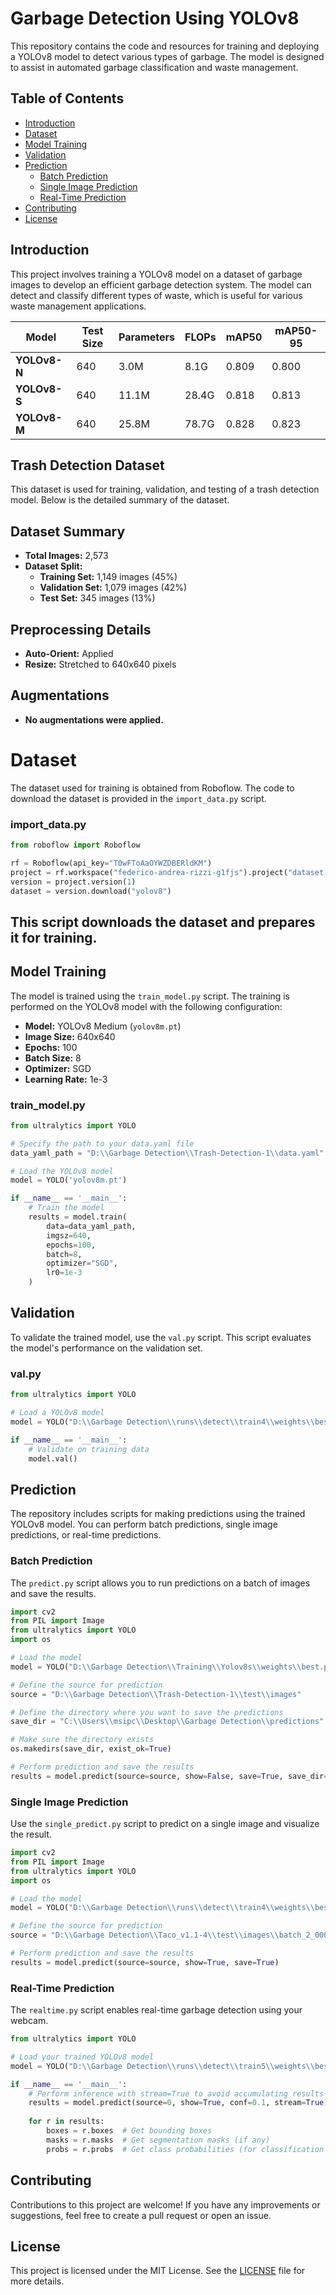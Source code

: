 # Garbage Detection Using YOLOv8

This repository contains the code and resources for training and deploying a YOLOv8 model to detect various types of garbage. The model is designed to assist in automated garbage classification and waste management.

## Table of Contents

- [Introduction](#introduction)
- [Dataset](#dataset)
- [Model Training](#model-training)
- [Validation](#validation)
- [Prediction](#prediction)
  - [Batch Prediction](#batch-prediction)
  - [Single Image Prediction](#single-image-prediction)
  - [Real-Time Prediction](#real-time-prediction)
- [Contributing](#contributing)
- [License](#license)

## Introduction

This project involves training a YOLOv8 model on a dataset of garbage images to develop an efficient garbage detection system. The model can detect and classify different types of waste, which is useful for various waste management applications.

| **Model**    | **Test Size** | **Parameters** | **FLOPs** | **mAP50** | **mAP50-95** |
|--------------|---------------|----------------|-----------|-----------|--------------|
| **YOLOv8-N** | 640           | 3.0M           | 8.1G      | 0.809     | 0.800        |
| **YOLOv8-S** | 640           | 11.1M          | 28.4G     | 0.818     | 0.813        |
| **YOLOv8-M** | 640           | 25.8M          | 78.7G     | 0.828     | 0.823        |

## Trash Detection Dataset

This dataset is used for training, validation, and testing of a trash detection model. Below is the detailed summary of the dataset.

## Dataset Summary

- **Total Images:** 2,573
- **Dataset Split:**
  - **Training Set:** 1,149 images (45%)
  - **Validation Set:** 1,079 images (42%)
  - **Test Set:** 345 images (13%)

## Preprocessing Details

- **Auto-Orient:** Applied
- **Resize:** Stretched to 640x640 pixels

## Augmentations

- **No augmentations were applied.**

# Dataset
The dataset used for training is obtained from Roboflow. The code to download the dataset is provided in the `import_data.py` script.

### import_data.py

```python
from roboflow import Roboflow

rf = Roboflow(api_key="T0wFToAaOYWZDBERldKM")
project = rf.workspace("federico-andrea-rizzi-g1fjs").project("dataset-itis-cardano-trash-detection")
version = project.version(1)
dataset = version.download("yolov8")
```

## This script downloads the dataset and prepares it for training.

## Model Training

The model is trained using the `train_model.py` script. The training is performed on the YOLOv8 model with the following configuration:

- **Model:** YOLOv8 Medium (`yolov8m.pt`)
- **Image Size:** 640x640
- **Epochs:** 100
- **Batch Size:** 8
- **Optimizer:** SGD
- **Learning Rate:** 1e-3

### train_model.py

```python
from ultralytics import YOLO

# Specify the path to your data.yaml file
data_yaml_path = "D:\\Garbage Detection\\Trash-Detection-1\\data.yaml"

# Load the YOLOv8 model
model = YOLO('yolov8m.pt')

if __name__ == '__main__':
    # Train the model
    results = model.train(
        data=data_yaml_path,
        imgsz=640,
        epochs=100,
        batch=8,
        optimizer="SGD",
        lr0=1e-3
    )
```
## Validation

To validate the trained model, use the `val.py` script. This script evaluates the model's performance on the validation set.

### val.py

```python
from ultralytics import YOLO

# Load a YOLOv8 model
model = YOLO("D:\\Garbage Detection\\runs\\detect\\train4\\weights\\best.pt")

if __name__ == '__main__':
    # Validate on training data
    model.val()
```

## Prediction

The repository includes scripts for making predictions using the trained YOLOv8 model. You can perform batch predictions, single image predictions, or real-time predictions.

### Batch Prediction

The `predict.py` script allows you to run predictions on a batch of images and save the results.

```python
import cv2
from PIL import Image
from ultralytics import YOLO
import os

# Load the model
model = YOLO("D:\\Garbage Detection\\Training\\Yolov8s\\weights\\best.pt")

# Define the source for prediction
source = "D:\\Garbage Detection\\Trash-Detection-1\\test\\images"

# Define the directory where you want to save the predictions
save_dir = "C:\\Users\\msipc\\Desktop\\Garbage Detection\\predictions"

# Make sure the directory exists
os.makedirs(save_dir, exist_ok=True)

# Perform prediction and save the results
results = model.predict(source=source, show=False, save=True, save_dir=save_dir)
```

### Single Image Prediction

Use the `single_predict.py` script to predict on a single image and visualize the result.

```python
import cv2
from PIL import Image
from ultralytics import YOLO
import os

# Load the model
model = YOLO("D:\\Garbage Detection\\runs\\detect\\train4\\weights\\best.pt")

# Define the source for prediction
source = "D:\\Garbage Detection\\Taco_v1.1-4\\test\\images\\batch_2_000007_JPG.rf.790c35d798f96e6f80176b4e19568e6f.jpg"

# Perform prediction and save the results
results = model.predict(source=source, show=True, save=True)
```

### Real-Time Prediction

The `realtime.py` script enables real-time garbage detection using your webcam.

```python
from ultralytics import YOLO

# Load your trained YOLOv8 model
model = YOLO("D:\\Garbage Detection\\runs\\detect\\train5\\weights\\best.pt")

if __name__ == '__main__':
    # Perform inference with stream=True to avoid accumulating results in RAM
    results = model.predict(source=0, show=True, conf=0.1, stream=True)
    
    for r in results:
        boxes = r.boxes  # Get bounding boxes
        masks = r.masks  # Get segmentation masks (if any)
        probs = r.probs  # Get class probabilities (for classification tasks)
```

## Contributing

Contributions to this project are welcome! If you have any improvements or suggestions, feel free to create a pull request or open an issue.

## License

This project is licensed under the MIT License. See the [LICENSE](LICENSE) file for more details.
